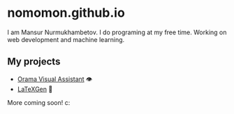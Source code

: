 # nomomon.github.io
I am Mansur Nurmukhambetov. I do programing at my free time. Working on web development and machine learning.  
## My projects
* [Orama Visual Assistant](https://nomomon.github.io/OramaVA/) 👁
* [LaTeXGen](https://nomomon.github.io/LaTeXGen/) 🧬

More coming soon! c:
